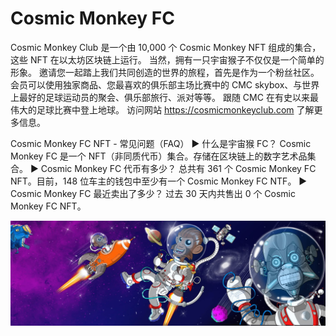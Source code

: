 # Cosmic Monkey FC

Cosmic Monkey Club 是一个由 10,000 个 Cosmic Monkey NFT 组成的集合，这些 NFT 在以太坊区块链上运行。 当然，拥有一只宇宙猴子不仅仅是一个简单的形象。 邀请您一起踏上我们共同创造的世界的旅程，首先是作为一个粉丝社区。 会员可以使用独家商品、您最喜欢的俱乐部主场比赛中的 CMC skybox、与世界上最好的足球运动员的聚会、俱乐部旅行、派对等等。 跟随 CMC 在有史以来最伟大的足球比赛中登上地球。 访问网站 https://cosmicmonkeyclub.com 了解更多信息。

Cosmic Monkey FC NFT - 常见问题（FAQ）
▶ 什么是宇宙猴 FC？
Cosmic Monkey FC 是一个 NFT（非同质代币）集合。存储在区块链上的数字艺术品集合。
▶ Cosmic Monkey FC 代币有多少？
总共有 361 个 Cosmic Monkey FC NFT。目前，148 位车主的钱包中至少有一个 Cosmic Monkey FC NTF。
▶ Cosmic Monkey FC 最近卖出了多少？
过去 30 天内共售出 0 个 Cosmic Monkey FC NFT。

![NFT](unnamed.jpg)


